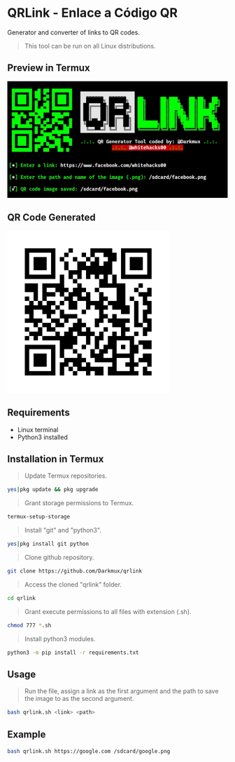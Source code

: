 # QRLink - Enlace a Código QR
Generator and converter of links to QR codes.
> This tool can be run on all Linux distributions.
## Preview in Termux
![QRLink](https://github.com/Darkmux/qrlink/blob/main/images/QRLink.jpg)
## QR Code Generated
![QRFacebook](https://github.com/Darkmux/qrlink/blob/main/images/facebook.png)
## Requirements
* Linux terminal
* Python3 installed
## Installation in Termux
> Update Termux repositories.
```bash
yes|pkg update && pkg upgrade
```
> Grant storage permissions to Termux.
```bash
termux-setup-storage
```
> Install "git" and "python3".
```bash
yes|pkg install git python
```
> Clone github repository.
```bash
git clone https://github.com/Darkmux/qrlink
```
> Access the cloned "qrlink" folder.
```bash
cd qrlink
```
> Grant execute permissions to all files with extension (.sh).
```bash
chmod 777 *.sh
```
> Install python3 modules.
```bash
python3 -m pip install -r requirements.txt
```
## Usage
> Run the file, assign a link as the first argument and the path to save the image to as the second argument.
```bash
bash qrlink.sh <link> <path>
```
## Example
```bash
bash qrlink.sh https://google.com /sdcard/google.png
